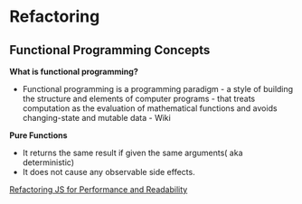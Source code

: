 # Refactoring

## Functional Programming Concepts

**What is functional programming?**
- Functional programming is a programming paradigm - a style of building the structure and elements of computer programs - that treats computation as the evaluation of mathematical functions and avoids changing-state and mutable data - Wiki

**Pure Functions**

- It returns the same result if given the same arguments( aka deterministic)
- It does not cause any observable side effects.

[Refactoring JS for Performance and Readability](https://dev.to/healeycodes/refactoring-javascript-for-performance-and-readability-with-examples-1hec)

  